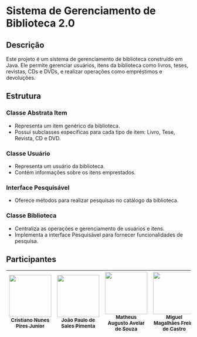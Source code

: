 # Sistema de Gerenciamento de Biblioteca 2.0

## Descrição
Este projeto é um sistema de gerenciamento de biblioteca construído em Java. Ele permite gerenciar usuários, itens da biblioteca como livros, teses, revistas, CDs e DVDs, e realizar operações como empréstimos e devoluções.

## Estrutura

### Classe Abstrata Item
- Representa um item genérico da biblioteca.
- Possui subclasses específicas para cada tipo de item: Livro, Tese, Revista, CD e DVD.

### Classe Usuário
- Representa um usuário da biblioteca.
- Contém informações sobre os itens emprestados.

### Interface Pesquisável
- Oferece métodos para realizar pesquisas no catálogo da biblioteca.

### Classe Biblioteca
- Centraliza as operações e gerenciamento de usuários e itens.
- Implementa a interface Pesquisável para fornecer funcionalidades de pesquisa.

## Participantes

| [<img loading="lazy" src="https://avatars.githubusercontent.com/u/94191626?v=4" width=115><br><sub>Cristiano Nunes Pires Junior</sub>](https://github.com/CristianoJunior0) |  [<img loading="lazy" src="https://avatars.githubusercontent.com/u/43764756?v=4" width=115><br><sub>João Paulo de Sales Pimenta</sub>](https://github.com/jotapesalles) | [<img loading="lazy" src="https://avatars.githubusercontent.com/u/85370066?v=4" width=115><br><sub>Matheus Augusto Avelar de Souza</sub>](https://github.com/MatheusBear) |  [<img loading="lazy" src="https://avatars.githubusercontent.com/u/104601913?v=4" width=115><br><sub>Miguel Magalhães Freire de Castro</sub>](https://github.com/MiguelMagCastro) |  [<img loading="lazy" src="https://avatars.githubusercontent.com/u/76066419?v=4" width=115><br><sub>Ryann Victor De Almeida Parreira</sub>](https://github.com/ryannalmeida) | 
| :---: | :---: | :---: | :---: | :---: |

